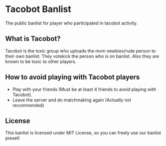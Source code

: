 # Tacobot Banlist
The public banlist for player who participated in tacobot activity.

## What is Tacobot?
Tacobot is the toxic group who uploads the mvm newbies/rude person to their own banlist. They votekick the person who is on banlist. Also they are known to be toxic to other players.

## How to avoid playing with Tacobot players
* Play with your friends (Must be at least 4 friends to avoid playing with Tacobot). 
* Leave the server and do matchmaking again (Actually not recommended)

## License
This banlist is licensed under MIT License, so you can freely use our banlist preset!
